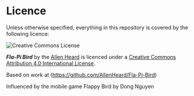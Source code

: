 # Licence

Unless otherwise specified, everything in this repository is covered by the following licence:

![Creative Commons License](http://i.creativecommons.org/l/by-sa/4.0/88x31.png)

***Fla-Pi Bird*** by the [Allen Heard](http://www.mrheard.co.uk) is licenced under a [Creative Commons Attribution 4.0 International License](http://creativecommons.org/licenses/by-sa/4.0/).

Based on work at (https://github.com/AllenHeard/Fla-Pi-Bird)

Influenced by the mobile game Flappy Bird by Dong Nguyen
